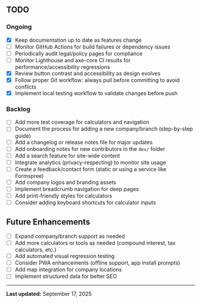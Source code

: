## TODO

### Ongoing
- [x] Keep documentation up to date as features change
- [ ] Monitor GitHub Actions for build failures or dependency issues
- [ ] Periodically audit legal/policy pages for compliance
- [ ] Monitor Lighthouse and axe-core CI results for performance/accessibility regressions
- [x] Review button contrast and accessibility as design evolves
- [x] Follow proper Git workflow: always pull before committing to avoid conflicts
- [x] Implement local testing workflow to validate changes before push

### Backlog
- [ ] Add more test coverage for calculators and navigation
- [ ] Document the process for adding a new company/branch (step-by-step guide)
- [ ] Add a changelog or release notes file for major updates
- [ ] Add onboarding notes for new contributors in the `dev/` folder
- [ ] Add a search feature for site-wide content
- [ ] Integrate analytics (privacy-respecting) to monitor site usage
- [ ] Create a feedback/contact form (static or using a service like Formspree)
- [ ] Add company logos and branding assets
- [ ] Implement breadcrumb navigation for deep pages
- [ ] Add print-friendly styles for calculators
- [ ] Consider adding keyboard shortcuts for calculator inputs

## Future Enhancements

- [ ] Expand company/branch support as needed
- [ ] Add more calculators or tools as needed (compound interest, tax calculators, etc.)
- [ ] Add automated visual regression testing
- [ ] Consider PWA enhancements (offline support, app install prompts)
- [ ] Add map integration for company locations
- [ ] Implement structured data for better SEO

---

**Last updated:** September 17, 2025
